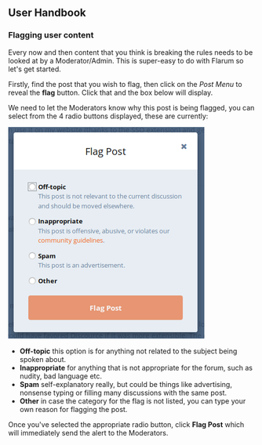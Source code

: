 ## User Handbook
### Flagging user content

Every now and then content that you think is breaking the rules needs to be looked at by a Moderator/Admin. This is super-easy to do with Flarum so let's get started.

Firstly, find the post that you wish to flag, then click on the _Post Menu_ to reveal the **flag** button. Click that and the box below will display.

We need to let the Moderators know why this post is being flagged, you can select from the 4 radio buttons displayed, these are currently:

![SS - Report a post options](687474703a2f2f692e696d6775722e636f6d2f464f57594b42782e706e67.png)

- **Off-topic** this option is for anything not related to the subject being spoken about.
- **Inappropriate** for anything that is not appropriate for the forum, such as nudity, bad language etc.
- **Spam** self-explanatory really, but could be things like advertising, nonsense typing or filling many discussions with the same post.
- **Other** in case the category for the flag is not listed, you can type your own reason for flagging the post. 

Once you've selected the appropriate radio button, click **Flag Post** which will immediately send the alert to the Moderators.
